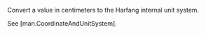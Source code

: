 Convert a value in centimeters to the Harfang internal unit system.

See [man.CoordinateAndUnitSystem].